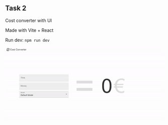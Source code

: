 ## Task 2

Cost converter with UI

Made with Vite + React

Run dev: `npm run dev`

![](https://github.com/PieckaAndrej/Dezide-Developer-Task/blob/main/Task2/preview.gif)
